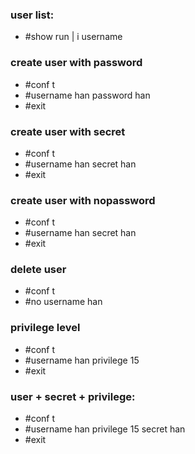 ### user list:
* #show run | i username

### create user with password
* #conf t
* #username han password han
* #exit

### create user with secret
* #conf t
* #username han secret han
* #exit

### create user with nopassword
* #conf t
* #username han secret han
* #exit

### delete user
* #conf t
* #no username han

### privilege level
* #conf t
* #username han privilege 15
* #exit

### user + secret + privilege:
* #conf t
* #username han privilege 15 secret han
* #exit
